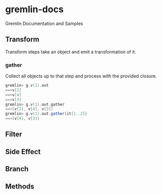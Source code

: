 gremlin-docs
============

Gremlin Documentation and Samples

## Transform

Transform steps take an object and emit a transformation of it.

### gather

Collect all objects up to that step and process with the provided closure.

```groovy
gremlin> g.v(1).out
==>v[2]
==>v[4]
==>v[3]
gremlin> g.v(1).out.gather
==>[v[2], v[4], v[3]]
gremlin> g.v(1).out.gather{it[1..2]}
==>[v[4], v[3]]
```

## Filter

## Side Effect

## Branch

## Methods

